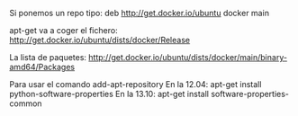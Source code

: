Si ponemos un repo tipo:
deb http://get.docker.io/ubuntu docker main

apt-get va a coger el fichero:
http://get.docker.io/ubuntu/dists/docker/Release

La lista de paquetes:
http://get.docker.io/ubuntu/dists/docker/main/binary-amd64/Packages


Para usar el comando add-apt-repository
En la 12.04: apt-get install python-software-properties
En la 13.10: apt-get install software-properties-common
